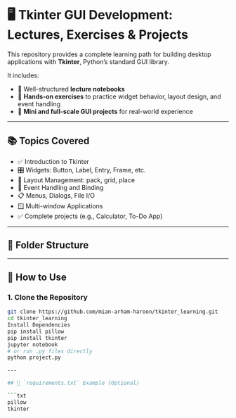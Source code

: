 # 🖥️ Tkinter GUI Development: Lectures, Exercises & Projects

This repository provides a complete learning path for building desktop applications with **Tkinter**, Python’s standard GUI library.

It includes:
- 📘 Well-structured **lecture notebooks**
- 🧠 **Hands-on exercises** to practice widget behavior, layout design, and event handling
- 💼 **Mini and full-scale GUI projects** for real-world experience

---

## 📚 Topics Covered

- ✅ Introduction to Tkinter
- 🎛️ Widgets: Button, Label, Entry, Frame, etc.
- 🧱 Layout Management: pack, grid, place
- 🔁 Event Handling and Binding
- 📋 Menus, Dialogs, File I/O
- 🪟 Multi-window Applications
- ✅ Complete projects (e.g., Calculator, To-Do App)

---

## 📁 Folder Structure


---

## 🚀 How to Use

### 1. Clone the Repository

```bash
git clone https://github.com/mian-arham-haroon/tkinter_learning.git
cd tkinter_learning
Install Dependencies
pip install pillow
pip install tkinter
jupyter notebook
# or run .py files directly
python project.py

---

## 📄 `requirements.txt` Example (Optional)

```txt
pillow
tkinter

